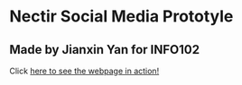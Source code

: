 # Nectir Social Media Prototyle
## Made by Jianxin Yan for INFO102
Click <a href="http://students.washington.edu/yanja/Project/index.html">here to see the webpage in action!</a>
